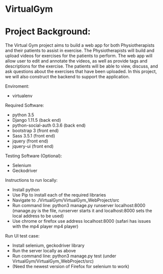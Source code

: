 # VirtualGym
# Project Background:
The Virtual Gym project aims to build a web app for both Physiotherapists and their patients to assist in exercise. The Physiotherapists will build and upload videos for exercises for the patients to perform. The web app will allow user to edit and annotate the videos, as well as provide tags and descriptions for the exercise. The patients will be able to view, discuss, and ask questions about the exercises that have been uploaded. In this project, we will also construct the backend to support the application.

Enviroment:
  * virtualenv
  
Required Software:
  * python 3.5
  * Django 1.11.5 (back end)
  * python-social-auth 0.3.6 (back end)
  * bootstrap 3 (front end)
  * Sass 3.5.1 (front end)
  * jquery (front end)
  * jquery-ui (front end)
  
Testing Software (Optional):
  * Selenium
  * Geckodriver
  
Instructions to run locally:
  * Install python
  * Use Pip to install each of the required libraries
  * Navigate to ./VirtualGym/VirtualGym_WebProject/src
  * Run command line: python3 manage.py runserver localhost:8000 (manage.py is the file, runserver starts it and localhost:8000 sets the local address to be used)
  * Use chrome or firefox use address localhost:8000 (safari has issues with the mp4 player mp4 player)

Run UI test case:
 * Install selenium, geckodriver library
 * Run the server locally as above
 * Run command line: python3 manage.py test (under  VirtualGym/VirtualGym_WebProject/src)
 * (Need the newest version of Firefox for selenium to work)
 

